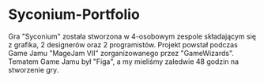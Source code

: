 # Syconium-Portfolio

Gra "Syconium" została stworzona w 4-osobowym zespole składającym się z grafika, 2 designerów oraz 2 programistów. Projekt powstał podczas Game Jamu "MageJam VII" zorganizowanego przez "GameWizards". Tematem Game Jamu był "Figa", a my mieliśmy zaledwie 48 godzin na stworzenie gry.

#

